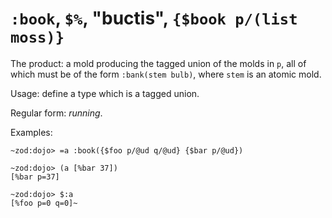 # `:book`, `$%`, "buctis", `{$book p/(list moss)}`

The product: a mold producing the tagged union of the molds in
`p`, all of which must be of the form `:bank(stem bulb)`, where
`stem` is an atomic mold.

Usage: define a type which is a tagged union.

Regular form: *running*.

Examples:

```
~zod:dojo> =a :book({$foo p/@ud q/@ud} {$bar p/@ud})

~zod:dojo> (a [%bar 37])
[%bar p=37]

~zod:dojo> $:a
[%foo p=0 q=0]~
```
